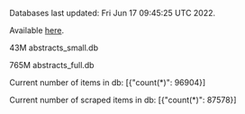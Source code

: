 Databases last updated: Fri Jun 17 09:45:25 UTC 2022. 

Available [here](https://github.com/cbeauhilton/ash-db/releases).


43M	abstracts_small.db

765M	abstracts_full.db

Current number of items in db:
[{"count(*)": 96904}]

Current number of scraped items in db:
[{"count(*)": 87578}]
